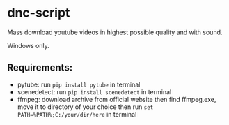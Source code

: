 # dnc-script
Mass download youtube videos in highest possible quality and with sound.

Windows only.

## Requirements:
- pytube: run `pip install pytube` in terminal
- scenedetect: run `pip install scenedetect` in terminal
- ffmpeg: download archive from official website
   then find ffmpeg.exe, move it to directory of your choice
   then run `set PATH=%PATH%;C:/your/dir/here` in terminal
